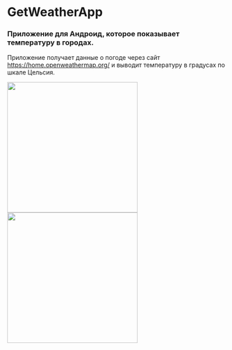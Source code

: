 # GetWeatherApp
### Приложение для Андроид, которое показывает температуру в городах.
Приложение получает данные о погоде через сайт https://home.openweathermap.org/ и выводит температуру в градусах по шкале Цельсия.

<img src="https://github.com/RekaEva/GetWeatherApp/assets/104134879/94f6d53b-e9b1-4de9-ad46-942980d663b0" width="300">
<img src="https://github.com/RekaEva/GetWeatherApp/assets/104134879/8e28d7ab-c145-4aa8-8b85-319435f9df5d" width="300">

